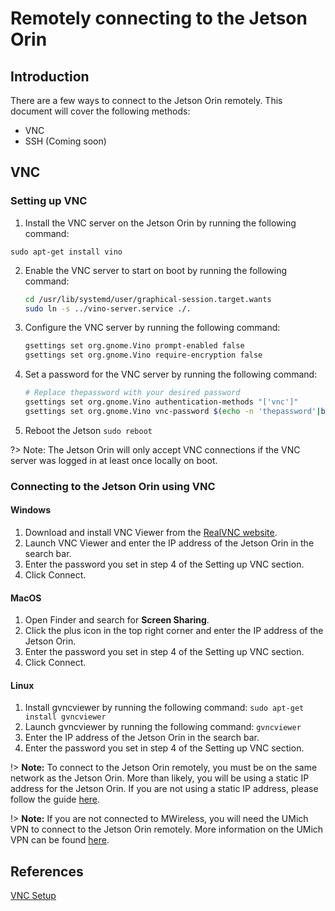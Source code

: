# Remotely connecting to the Jetson Orin

## Introduction

There are a few ways to connect to the Jetson Orin remotely. This document will cover the following methods:

- VNC
- SSH (Coming soon)

## VNC

### Setting up VNC

1. Install the VNC server on the Jetson Orin by running the following command:

`sudo apt-get install vino`

2. Enable the VNC server to start on boot by running the following command:

    ```bash
    cd /usr/lib/systemd/user/graphical-session.target.wants
    sudo ln -s ../vino-server.service ./.
    ```
3. Configure the VNC server by running the following command:
   
   ```bash
   gsettings set org.gnome.Vino prompt-enabled false
   gsettings set org.gnome.Vino require-encryption false
   ```
4. Set a password for the VNC server by running the following command:
   ```bash
   # Replace thepassword with your desired password
   gsettings set org.gnome.Vino authentication-methods "['vnc']"
   gsettings set org.gnome.Vino vnc-password $(echo -n 'thepassword'|base64)
    ```
5. Reboot the Jetson
   `sudo reboot`

?> Note: The Jetson Orin will only accept VNC connections if the VNC server was logged in at least once locally on boot.

### Connecting to the Jetson Orin using VNC

#### Windows
1. Download and install VNC Viewer from the [RealVNC website](https://www.realvnc.com/en/connect/download/viewer/).
2. Launch VNC Viewer and enter the IP address of the Jetson Orin in the search bar.
3. Enter the password you set in step 4 of the Setting up VNC section.
4. Click Connect.

#### MacOS
1. Open Finder and search for **Screen Sharing**.
2. Click the plus icon in the top right corner and enter the IP address of the Jetson Orin.
3. Enter the password you set in step 4 of the Setting up VNC section.
4. Click Connect.

#### Linux
1. Install gvncviewer by running the following command:
   `sudo apt-get install gvncviewer`
2. Launch gvncviewer by running the following command:
   `gvncviewer`
3. Enter the IP address of the Jetson Orin in the search bar.
4. Enter the password you set in step 4 of the Setting up VNC section.
   

!> **Note:** To connect to the Jetson Orin remotely, you must be on the same network as the Jetson Orin. More than likely, you will be using a static IP address for the Jetson Orin. If you are not using a static IP address, please follow the guide [here](/jetson/static-ip.md).

!> **Note:** If you are not connected to MWireless, you will need the UMich VPN to connect to the Jetson Orin remotely. More information on the UMich VPN can be found [here](https://its.umich.edu/enterprise/wifi-networks/vpn/getting-started).


## References
[VNC Setup](https://developer.nvidia.com/embedded/learn/tutorials/vnc-setup)
